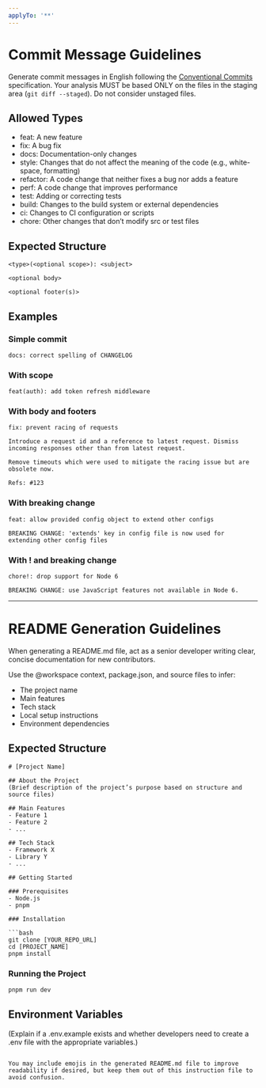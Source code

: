 ```yaml
---
applyTo: '**'
---
```


# Commit Message Guidelines

Generate commit messages in English following the [Conventional Commits](https://www.conventionalcommits.org/) specification. Your analysis MUST be based ONLY on the files in the staging area (`git diff --staged`). Do not consider unstaged files.

## Allowed Types

- feat: A new feature
- fix: A bug fix
- docs: Documentation-only changes
- style: Changes that do not affect the meaning of the code (e.g., white-space, formatting)
- refactor: A code change that neither fixes a bug nor adds a feature
- perf: A code change that improves performance
- test: Adding or correcting tests
- build: Changes to the build system or external dependencies
- ci: Changes to CI configuration or scripts
- chore: Other changes that don’t modify src or test files

## Expected Structure

```
<type>(<optional scope>): <subject>

<optional body>

<optional footer(s)>
```

## Examples

### Simple commit

```
docs: correct spelling of CHANGELOG
```

### With scope

```
feat(auth): add token refresh middleware
```

### With body and footers

```
fix: prevent racing of requests

Introduce a request id and a reference to latest request. Dismiss
incoming responses other than from latest request.

Remove timeouts which were used to mitigate the racing issue but are
obsolete now.

Refs: #123
```

### With breaking change

```
feat: allow provided config object to extend other configs

BREAKING CHANGE: 'extends' key in config file is now used for extending other config files
```

### With ! and breaking change

```
chore!: drop support for Node 6

BREAKING CHANGE: use JavaScript features not available in Node 6.
```

---

# README Generation Guidelines

When generating a README.md file, act as a senior developer writing clear, concise documentation for new contributors.

Use the @workspace context, package.json, and source files to infer:

- The project name
- Main features
- Tech stack
- Local setup instructions
- Environment dependencies

## Expected Structure

````
# [Project Name]

## About the Project
(Brief description of the project’s purpose based on structure and source files)

## Main Features
- Feature 1
- Feature 2
- ...

## Tech Stack
- Framework X
- Library Y
- ...

## Getting Started

### Prerequisites
- Node.js
- pnpm

### Installation

```bash
git clone [YOUR_REPO_URL]
cd [PROJECT_NAME]
pnpm install
````

### Running the Project

```bash
pnpm run dev
```

## Environment Variables

(Explain if a .env.example exists and whether developers need to create a .env file with the appropriate variables.)

```

You may include emojis in the generated README.md file to improve readability if desired, but keep them out of this instruction file to avoid confusion.
```
